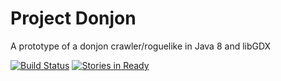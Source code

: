 Project Donjon
====

A prototype of a donjon crawler/roguelike in Java 8 and libGDX

[![Build Status](https://travis-ci.org/DanielChesters/project_donjon.svg)](https://travis-ci.org/DanielChesters/project_donjon)
[![Stories in Ready](https://badge.waffle.io/danielchesters/project_donjon.png?label=ready&title=Ready)](https://waffle.io/danielchesters/project_donjon)
